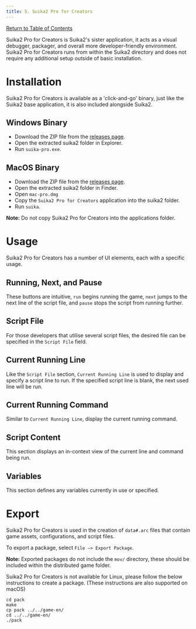 ```yaml
---
title: 5. Suika2 Pro for Creators
---
```


[Return to Table of Contents](index)

Suika2 Pro for Creators is Suika2's sister application, it acts as a visual debugger, packager, and overall more developer-friendly environment. Suika2 Pro for Creators runs from within the Suika2 directory and does not require any additional setup outside of basic installation.

# Installation
Suika2 Pro for Creators is available as a 'click-and-go' binary, just like the Suika2 base application, it is also included alongside Suika2.

## Windows Binary
* Download the ZIP file from the [releases page](https://github.com/suika2engine/suika2/releases).
* Open the extracted suika2 folder in Explorer.
* Run `suika-pro.exe`.

## MacOS Binary
* Download the ZIP file from the [releases page](https://github.com/suika2engine/suika2/releases).
* Open the extracted suika2 folder in Finder.
* Open `mac-pro.dmg`
* Copy the `Suika2 Pro for Creators` application into the suika2 folder.
* Run `suika`.

**Note:** Do not copy Suika2 Pro for Creators into the applications folder.

# Usage
Suika2 Pro for Creators has a number of UI elements, each with a specific usage.

## Running, Next, and Pause
These buttons are intuitive, `run` begins running the game, `next` jumps to the next line of the script file, and `pause` stops the script from running further.

## Script File
For those developers that utilise several script files, the desired file can be specified in the `Script File` field.

## Current Running Line
Like the `Script File` section, `Current Running Line` is used to display and specify a script line to run. If the specified script line is blank, the next used line will be run.

## Current Running Command
Similar to `Current Running Line`, display the current running command.

## Script Content
This section displays an in-context view of the current line and command being run.

## Variables
This section defines any variables currently in use or specified.

# Export
Suika2 Pro for Creators is used in the creation of `data#.arc` files that contain game assets, configurations, and script files.

To export a package, select `File –> Export Package`.

**Note:** Exported packages do not include the `mov/` directory, these should be included within the distributed game folder.

Suika2 Pro for Creators is not available for Linux, please follow the below instructions to create a package. (These instructions are also supported on macOS)

```
cd pack
make
cp pack ../../game-en/
cd ../../game-en/
./pack
```
